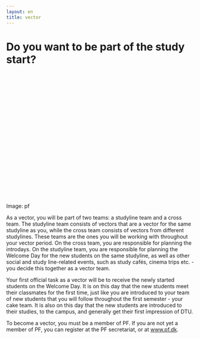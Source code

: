```yaml
---
layout: en
title: vector
---
```


<h1>Do you want to be part of the study start?</h1>

<div id="poster-image" style="height: 335px; background-image: url('/static/img/vektorer2.jpg');">
</div>

<p>Image: pf </p>


<p>
As a vector, you will be part of two teams: a studyline team and a cross team. The studyline team consists of vectors that are a vector for the same studyline as you, while the cross team consists of vectors from different studylines. These teams are the ones you will be working with throughout your vector period. On the cross team, you are responsible for planning the introdays. On the studyline team, you are responsible for planning the Welcome Day for the new students on the same studyline, as well as other social and study line-related events, such as study cafés, cinema trips etc. - you decide this together as a vector team.
</p>

<p>
Your first official task as a vector will be to receive the newly started students on the Welcome Day. It is on this day that the new students meet their classmates for the first time, just like you are introduced to your team of new students that you will follow throughout the first semester - your cake team. It is also on this day that the new students are introduced to their studies, to the campus, and generally get their first impression of DTU.
</p>

<p>To become a vector, you must be a member of PF. If you are not yet a member of PF, you can register at the PF secretariat, or at <a href="https://www.pf.dk">www.pf.dk</a>.
</p>
